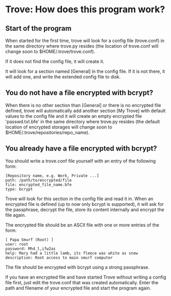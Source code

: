 # Trove: How does this program work?

## Start of the program

When started for the first time, trove will look for a config file (trove.conf)
in the same directory where trove.py resides (the location of trove.conf will
change soon to $HOME/.trove/trove.conf).

If it does not find the config file, it will create it.

It will look for a section named [General] in the config file. If it is not
there, it will add one, and write the extended config file to disk.

## You do not have a file encrypted with bcrypt?

When there is no other section than [General] or there is no encrypted file
defined, trove will automatically add another section [My Trove] with default
values to the config file and it will create an empty encrypted file
'passwd.txt.bfe' in the same directory where trove.py resides (the default
location of encrypted storages will change soon to
$HOME/.trove/repositories/repo_name).

## You already have a file encrypted with bcrypt?

You should write a trove.conf file yourself with an entry of the following form:

    [Repository name, e.g. Work, Private ...]
    path: /path/to/encrypted/file
    file: encrypted_file_name.bfe
    type: bcrypt

Trove will look for this section in the config file and read it in. When an
encrypted file is defined (up to now only bcrypt is supported), it will ask for
the passphrase, decrypt the file, store its content internally and encrypt the
file again.

The encrypted file should be an ASCII file with one or more entries of the form:

    [ Papa Smurf (Root) ]                                                       
    user: root                                                                  
    password: Mh4_l,ifw2as                                                      
    help: Mary had a little lamb, its fleece was white as snow                  
    description: Root access to main smurf computer

The file should be encrypted with bcrypt using a strong passphrase.

If you have an encrypted file and have started Trove without writing a config
file first, just edit the trove.conf that was created automatically. Enter the
path and filename of your encrypted file and start the program again.


